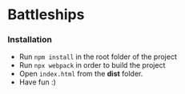# Battleships

### Installation
 * Run ```npm install``` in the root folder of the project
 * Run ```npx webpack``` in order to build the project
 * Open ```index.html``` from the **dist** folder.
 * Have fun :)
